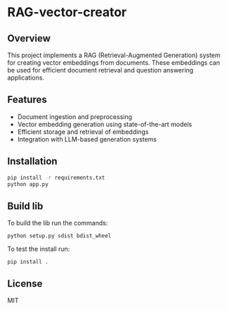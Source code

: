 # RAG-vector-creator

## Overview

This project implements a RAG (Retrieval-Augmented Generation) system for creating vector embeddings from documents. These embeddings can be used for efficient document retrieval and question answering applications.

## Features

- Document ingestion and preprocessing
- Vector embedding generation using state-of-the-art models
- Efficient storage and retrieval of embeddings
- Integration with LLM-based generation systems

## Installation

```bash
pip install -r requirements.txt
python app.py
```

## Build lib

To build the lib run the commands:

```
python setup.py sdist bdist_wheel
```

To test the install run:
```
pip install .
```

## License

MIT